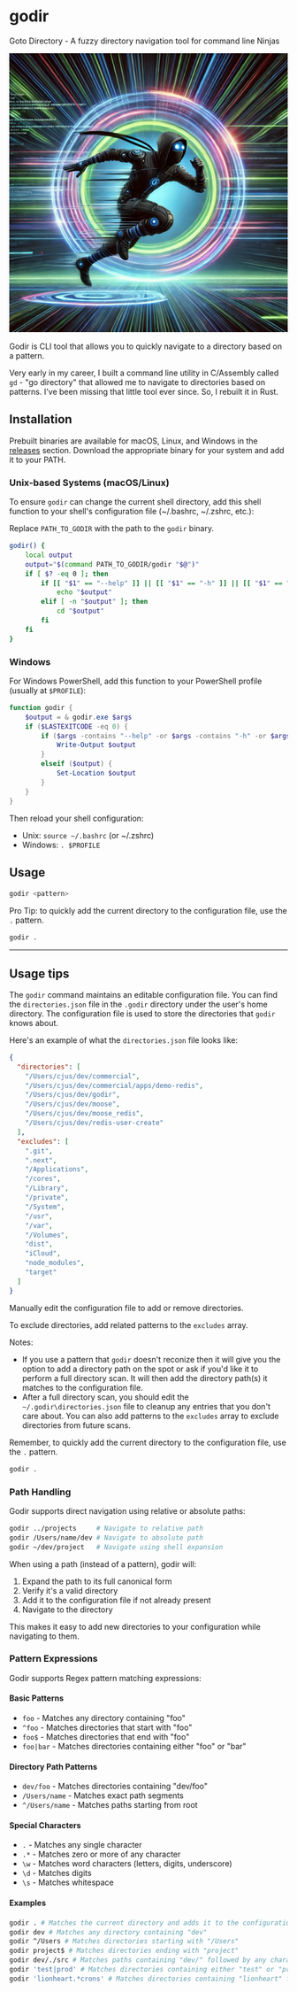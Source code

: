 # godir
Goto Directory - A fuzzy directory navigation tool for command line Ninjas

![godir](./godir.jpg)

Godir is CLI tool that allows you to quickly navigate to a directory based on a pattern.

Very early in my career, I built a command line utility in C/Assembly called `gd` - "go directory" that allowed me to navigate to directories based on patterns. I've been missing that little tool ever since. So, I rebuilt it in Rust.

## Installation

Prebuilt binaries are available for macOS, Linux, and Windows in the [releases](https://github.com/cjus/godir/releases) section. Download the appropriate binary for your system and add it to your PATH.

### Unix-based Systems (macOS/Linux)
To ensure `godir` can change the current shell directory, add this shell function to your shell's configuration file (~/.bashrc, ~/.zshrc, etc.):

Replace `PATH_TO_GODIR` with the path to the `godir` binary.
```sh
godir() {
    local output
    output="$(command PATH_TO_GODIR/godir "$@")"
    if [ $? -eq 0 ]; then
        if [[ "$1" == "--help" ]] || [[ "$1" == "-h" ]] || [[ "$1" == "--version" ]] || [[ "$1" == "-V" ]] || [[ "$1" == "--list" ]] || [[ "$1" == "-l" ]]; then
            echo "$output"
        elif [ -n "$output" ]; then
            cd "$output"
        fi
    fi
}
```

### Windows
For Windows PowerShell, add this function to your PowerShell profile (usually at `$PROFILE`):

```powershell
function godir {
    $output = & godir.exe $args
    if ($LASTEXITCODE -eq 0) {
        if ($args -contains "--help" -or $args -contains "-h" -or $args -contains "--version" -or $args -contains "-V" -or $args -contains "--list" -or $args -contains "-l") {
            Write-Output $output
        }
        elseif ($output) {
            Set-Location $output
        }
    }
}
```

Then reload your shell configuration:
- Unix: `source ~/.bashrc` (or ~/.zshrc)
- Windows: `. $PROFILE`

## Usage

```sh
godir <pattern>
```

Pro Tip: to quickly add the current directory to the configuration file, use the `.` pattern.

```sh
godir .
```

---

## Usage tips

The `godir` command maintains an editable configuration file. You can find the `directories.json` file in the `.godir` directory under the user's home directory. The configuration file is used to store the directories that `godir` knows about.

Here's an example of what the `directories.json` file looks like:

```json
{
  "directories": [
    "/Users/cjus/dev/commercial",
    "/Users/cjus/dev/commercial/apps/demo-redis",
    "/Users/cjus/dev/godir",
    "/Users/cjus/dev/moose",
    "/Users/cjus/dev/moose_redis",
    "/Users/cjus/dev/redis-user-create"
  ],
  "excludes": [
    ".git",
    ".next",
    "/Applications",
    "/cores",
    "/Library",
    "/private",
    "/System",
    "/usr",
    "/var",
    "/Volumes",
    "dist",
    "iCloud",
    "node_modules",
    "target"
  ]
}
```

Manually edit the configuration file to add or remove directories.

To exclude directories, add related patterns to the `excludes` array.

Notes:
* If you use a pattern that `godir` doesn't reconize then it will give you the option to add a directory path on the spot or ask if you'd like it to perform a full directory scan.  It will then add the directory path(s) it matches to the configuration file.
* After a full directory scan, you should edit the `~/.godir\directories.json` file to cleanup any entries that you don't care about.  You can also add patterns to the `excludes` array to exclude directories from future scans.

Remember, to quickly add the current directory to the configuration file, use the `.` pattern.

```sh
godir .
```

### Path Handling

Godir supports direct navigation using relative or absolute paths:

```sh
godir ../projects     # Navigate to relative path
godir /Users/name/dev # Navigate to absolute path
godir ~/dev/project   # Navigate using shell expansion
```

When using a path (instead of a pattern), godir will:
1. Expand the path to its full canonical form
2. Verify it's a valid directory
3. Add it to the configuration file if not already present
4. Navigate to the directory

This makes it easy to add new directories to your configuration while navigating to them.

### Pattern Expressions

Godir supports Regex pattern matching expressions:

#### Basic Patterns
- `foo` - Matches any directory containing "foo"
- `^foo` - Matches directories that start with "foo"
- `foo$` - Matches directories that end with "foo"
- `foo|bar` - Matches directories containing either "foo" or "bar"

#### Directory Path Patterns
- `dev/foo` - Matches directories containing "dev/foo"
- `/Users/name` - Matches exact path segments
- `^/Users/name` - Matches paths starting from root

#### Special Characters
- `.` - Matches any single character
- `.*` - Matches zero or more of any character
- `\w` - Matches word characters (letters, digits, underscore)
- `\d` - Matches digits
- `\s` - Matches whitespace

#### Examples

```sh
godir . # Matches the current directory and adds it to the configuration file
godir dev # Matches any directory containing "dev"
godir ^/Users # Matches directories starting with "/Users"
godir project$ # Matches directories ending with "project"
godir dev/./src # Matches paths containing "dev/" followed by any characters, then "/src"
godir 'test|prod' # Matches directories containing either "test" or "prod"
godir 'lionheart.*crons' # Matches directories containing "lionheart" followed by any characters, then "crons": ~/dev/lionheart-backend/Lionheart-Boreal/app/crons
```

